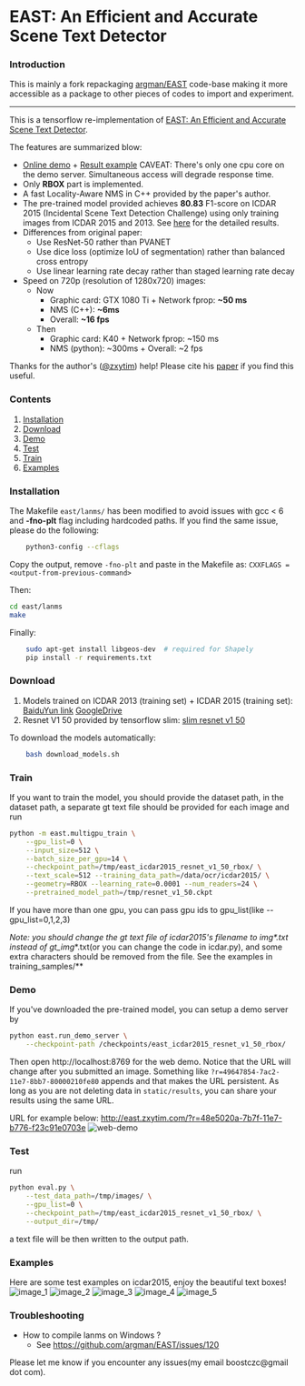 # EAST: An Efficient and Accurate Scene Text Detector

### Introduction

This is mainly a fork repackaging [argman/EAST](https://github.com/argman/EAST) code-base making it more accessible as a package to other pieces of codes to import and experiment.

---

This is a tensorflow re-implementation of [EAST: An Efficient and Accurate Scene Text Detector](https://arxiv.org/abs/1704.03155v2).

The features are summarized blow:

-   [Online demo](http://east.zxytim.com/) + [Result example](http://east.zxytim.com/?r=48e5020a-7b7f-11e7-b776-f23c91e0703e)
    CAVEAT: There's only one cpu core on the demo server.
    Simultaneous access will degrade response time.
-   Only **RBOX** part is implemented.
-   A fast Locality-Aware NMS in C++ provided by the paper's author.
-   The pre-trained model provided achieves **80.83** F1-score on ICDAR 2015 (Incidental Scene Text Detection Challenge) using only training images from ICDAR 2015 and 2013. See [here](http://rrc.cvc.uab.es/?ch=4&com=evaluation&view=method_samples&task=1&m=29855&gtv=1) for the detailed results.
-   Differences from original paper:
    -   Use ResNet-50 rather than PVANET
    -   Use dice loss (optimize IoU of segmentation) rather than balanced cross entropy
    -   Use linear learning rate decay rather than staged learning rate decay
-   Speed on 720p (resolution of 1280x720) images:
    -   Now
        -   Graphic card: GTX 1080 Ti + Network fprop: **~50 ms**
        -   NMS (C++): **~6ms**
        -   Overall: **~16 fps**
    -   Then
        -   Graphic card: K40 + Network fprop: ~150 ms
        -   NMS (python): ~300ms + Overall: ~2 fps

Thanks for the author's ([@zxytim](https://github.com/zxytim)) help!
Please cite his [paper](https://arxiv.org/abs/1704.03155v2) if you find this useful.

### Contents

1. [Installation](#installation)
2. [Download](#download)
3. [Demo](#demo)
4. [Test](#train)
5. [Train](#test)
6. [Examples](#examples)

### Installation

The Makefile `east/lanms/` has been modified to avoid issues with gcc < 6 and **-fno-plt** flag including hardcoded paths.
If you find the same issue, please do the following:

```bash
    python3-config --cflags
```

Copy the output, remove `-fno-plt` and paste in the Makefile as:
`CXXFLAGS = <output-from-previous-command>`

Then:

```bash
cd east/lanms
make
```

Finally:

```bash
    sudo apt-get install libgeos-dev  # required for Shapely
    pip install -r requirements.txt
```

### Download

1. Models trained on ICDAR 2013 (training set) + ICDAR 2015 (training set): [BaiduYun link](http://pan.baidu.com/s/1jHWDrYQ) [GoogleDrive](https://drive.google.com/open?id=0B3APw5BZJ67ETHNPaU9xUkVoV0U)
2. Resnet V1 50 provided by tensorflow slim: [slim resnet v1 50](http://download.tensorflow.org/models/resnet_v1_50_2016_08_28.tar.gz)

To download the models automatically:

```bash
    bash download_models.sh
```

### Train

If you want to train the model, you should provide the dataset path, in the dataset path, a separate gt text file should be provided for each image
and run

```bash
python -m east.multigpu_train \
    --gpu_list=0 \
    --input_size=512 \
    --batch_size_per_gpu=14 \
    --checkpoint_path=/tmp/east_icdar2015_resnet_v1_50_rbox/ \
    --text_scale=512 --training_data_path=/data/ocr/icdar2015/ \
    --geometry=RBOX --learning_rate=0.0001 --num_readers=24 \
    --pretrained_model_path=/tmp/resnet_v1_50.ckpt
```

If you have more than one gpu, you can pass gpu ids to gpu_list(like --gpu_list=0,1,2,3)

**Note: you should change the gt text file of icdar2015's filename to img*\*.txt instead of gt_img*\*.txt(or you can change the code in icdar.py), and some extra characters should be removed from the file.
See the examples in training_samples/**

### Demo

If you've downloaded the pre-trained model, you can setup a demo server by

```bash
python east.run_demo_server \
    --checkpoint-path /checkpoints/east_icdar2015_resnet_v1_50_rbox/
```

Then open http://localhost:8769 for the web demo. Notice that the URL will change after you submitted an image.
Something like `?r=49647854-7ac2-11e7-8bb7-80000210fe80` appends and that makes the URL persistent.
As long as you are not deleting data in `static/results`, you can share your results using the same URL.

URL for example below: http://east.zxytim.com/?r=48e5020a-7b7f-11e7-b776-f23c91e0703e
![web-demo](demo_images/web-demo.png)

### Test

run

```bash
python eval.py \
    --test_data_path=/tmp/images/ \
    --gpu_list=0 \
    --checkpoint_path=/tmp/east_icdar2015_resnet_v1_50_rbox/ \
    --output_dir=/tmp/
```

a text file will be then written to the output path.

### Examples

Here are some test examples on icdar2015, enjoy the beautiful text boxes!
![image_1](demo_images/img_2.jpg)
![image_2](demo_images/img_10.jpg)
![image_3](demo_images/img_14.jpg)
![image_4](demo_images/img_26.jpg)
![image_5](demo_images/img_75.jpg)

### Troubleshooting

-   How to compile lanms on Windows ?
    -   See https://github.com/argman/EAST/issues/120

Please let me know if you encounter any issues(my email boostczc@gmail dot com).
